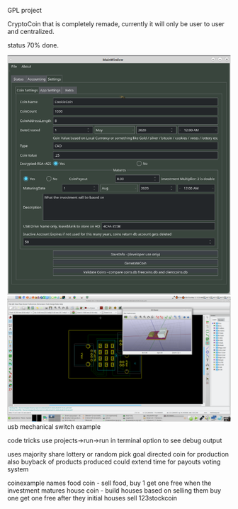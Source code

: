 GPL project

CryptoCoin that is completely remade, currently it will only be user to user and centralized.

status 70% done.

![qtCoin 0.1](screenshot.png)
![usbswitch](usbswitch.png)
usb mechanical switch example

code tricks
use projects->run->run in terminal option to see debug output

uses
majority share lottery or random pick
goal directed coin for production also buyback of products produced could extend time for payouts
voting system

coinexample names
food coin - sell food, buy 1 get one free when the investment matures
house coin - build houses based on selling them buy one get one free after they initial houses sell
123stockcoin



